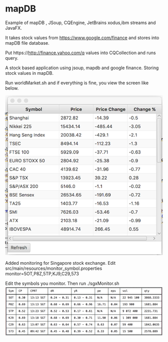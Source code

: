 # mapDB
Example of mapDB , JSoup, CQEngine, JetBrains xodus,ibm streams and JavaFX.

It takes stock values from https://www.google.com/finance and stores into mapDB file database.

Put https://http://finance.yahoo.com/q values into CQCollection and runs query.

A stock based application using jsoup, mapdb and google finance. Storing stock values in mapDB.

Run worldMarket.sh and if everything is fine, you view the screen like below.

![World Market with Java FX, MapDB, GoogleFinance](WorldMarketScreenShot.png)

Added monitoring for Singapore stock exchange.
Edit src/main/resources/monitor_symbol.properties
monitor=5OT,P8Z,5TP,KJ9,C29,573

Edit the symbols you monitor. Then run ./sgxMonitor.sh
![SGX Customized Monitor](./images/Monitor.png)
